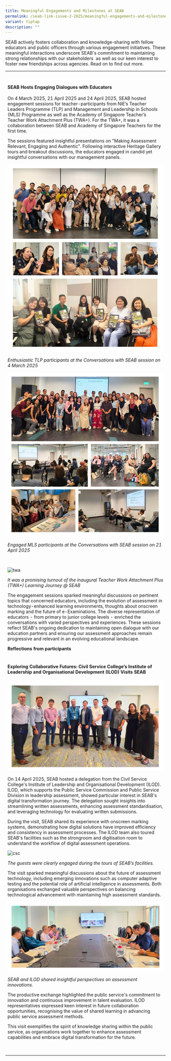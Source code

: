 ```yaml
---
title: Meaningful Engagements and Milestones at SEAB
permalink: /seab-link-issue-2-2025/meaningful-engagements-and-milestones-at-seab/
variant: tiptap
description: ""
---
```

<p>SEAB actively fosters collaboration and knowledge-sharing with fellow
educators and public officers through various engagement initiatives. These
meaningful interactions underscore SEAB's commitment to maintaining strong
relationships with our stakeholders &nbsp;as well as our keen interest
to foster new friendships across agencies. Read on to find out more.</p>
<table style="minWidth: 25px">
<colgroup>
<col>
</colgroup>
<tbody>
<tr>
<td rowspan="1" colspan="1">
<p></p>
</td>
</tr>
<tr>
<td rowspan="1" colspan="1">
<h4><strong>SEAB Hosts Engaging Dialogues with Educators</strong></h4>
<p></p>
<p>On 4 March 2025, 21 April 2025 and 24 April 2025, SEAB hosted engagement
sessions for teacher-participants from NIE’s Teacher Leaders Programme
(TLP) and Management and Leadership in Schools (MLS) Programme as well
as the Academy of Singapore Teacher’s Teacher Work Attachment Plus (TWA+).
For the TWA+, it was a collaboration between SEAB and Academy of Singapore
Teachers for the first time.</p>
<p>The sessions featured insightful presentations on "Making Assessment Relevant,
Engaging and Authentic". Following interactive Heritage Gallery tours and
breakout discussions, the educators engaged in candid yet insightful conversations
with our management panels.</p>
<p></p>
<p></p>
<div class="isomer-image-wrapper">
<img style="width: 100%" height="auto" width="100%" alt="tlp" src="/images/SEABlink/tlp.png">
</div>
<p><em>Enthusiastic TLP participants at the Conversations with SEAB session on 4 March 2025</em>
</p>
<p></p>
<p></p>
<div class="isomer-image-wrapper">
<img style="width: 100%" height="auto" width="100%" alt="mls" src="/images/SEABlink/mls.png">
</div>
<p><em>Engaged MLS participants at the Conversations with SEAB session on 21 April 2025</em>
</p>
<p>&nbsp;</p>
<p></p>
<div class="isomer-image-wrapper">
<img style="width: 100%" height="auto" width="100%" alt="twa" src="/images/SEABlink/twa.png">
</div>
<p><em>It was a promising turnout of the inaugural Teacher Work Attachment Plus (TWA+) Learning Journey @ SEAB</em>
</p>
<p></p>
<p>The engagement sessions sparked meaningful discussions on pertinent topics
that concerned educators, including the evolution of assessment in technology-enhanced
learning environments, thoughts about onscreen marking and the future of
e-Examinations. The diverse representation of educators - from primary
to junior college levels - enriched the conversations with varied perspectives
and experiences. These sessions reflect SEAB's ongoing dedication to maintaining
open dialogue with our education partners and ensuring our assessment approaches
remain progressive and relevant in an evolving educational landscape.</p>
<p></p>
<p><strong>Reflections from participants</strong>
</p>
<p></p>
</td>
</tr>
<tr>
<td rowspan="1" colspan="1">
<h4><strong>Exploring Collaborative Futures: Civil Service College’s Institute of Leadership and Organisational Development (ILOD) Visits SEAB</strong></h4>
<p></p>
<div class="isomer-image-wrapper">
<img style="width: 100%" height="auto" width="100%" alt="csc" src="/images/SEABlink/csc2.png">
</div>
<p>On 14 April 2025, SEAB hosted a delegation from the Civil Service College's
Institute of Leadership and Organisational Development (ILOD). ILOD, which
supports the Public Service Commission and Public Service Division in leadership
assessment, showed particular interest in SEAB's digital transformation
journey. The delegation sought insights into streamlining written assessments,
enhancing assessment standardisation, and leveraging technology for evaluating
written submissions.</p>
<p>During the visit, SEAB shared its experience with onscreen marking systems,
demonstrating how digital solutions have improved efficiency and consistency
in assessment processes. The ILOD team also toured SEAB's facilities such
as the strongroom and digitisation room to understand the workflow of digital
assessment operations.</p>
<div class="isomer-image-wrapper">
<img style="width: 100%" height="auto" width="100%" alt="csc" src="/images/SEABlink/csc.png">
</div>
<p><em>The guests were clearly engaged during the tours of SEAB’s facilities.</em>
</p>
<p></p>
<p>The visit sparked meaningful discussions about the future of assessment
technology, including emerging innovations such as computer adaptive testing
and the potential role of artificial intelligence in assessments. Both
organisations exchanged valuable perspectives on balancing technological
advancement with maintaining high assessment standards.</p>
<p></p>
<div class="isomer-image-wrapper">
<img style="width: 100%" height="auto" width="100%" alt="csc" src="/images/SEABlink/csc3.png">
</div>
<p><em>SEAB and ILOD shared insightful perspectives on assessment innovations.</em>
</p>
<p></p>
<p></p>
<p>The productive exchange highlighted the public service's commitment to
innovation and continuous improvement in talent evaluation. ILOD representatives
expressed keen interest in future collaboration opportunities, recognising
the value of shared learning in advancing public service assessment methods.</p>
<p></p>
<p>This visit exemplifies the spirit of knowledge sharing within the public
service, as organisations work together to enhance assessment capabilities
and embrace digital transformation for the future.</p>
<p>&nbsp;</p>
</td>
</tr>
</tbody>
</table>
<p></p>